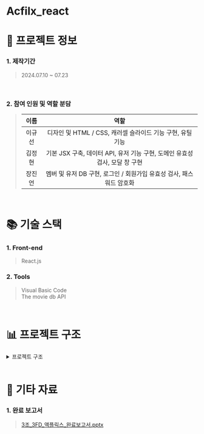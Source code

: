 # Acfilx_react

# 📃 프로젝트 정보

### 1. 제작기간

> 2024.07.10 ~ 07.23
<br>

### 2. 참여 인원 및 역할 분담

> |                    이름                    | 역할   |
> | :----------------------------------------: | :---------: |
> |   이규선   | 디자인 및 HTML / CSS, 캐러셀 슬라이드 기능 구현, 유틸 기능 | 
> |   김정현   |  기본 JSX 구축, 데이터 API, 유저 기능 구현, 도메인 유효성 검사, 모달 창 구현    |
> |   장진언   |   멤버 및 유저 DB 구현, 로그인 / 회원가입 유효성 검사, 패스워드 암호화     |

<br />

# 📚 기술 스택
### 1. Front-end

> React.js

### 2. Tools

> Visual Basic Code<br>
> The movie db API
<br>

# 📊 프로젝트 구조

<details>
<summary>프로젝트 구조</summary>
<div markdown="1" style="padding-left: 15px;">
<img src="https://github.com/user-attachments/assets/b330acc1-a75e-4c26-9b55-84578df2ac40" width="800px"/>


</div>
</details>

<br />



# 📕 기타 자료

### 1. 완료 보고서
> [3조_3FD_액플릭스_완료보고서.pptx](https://github.com/user-attachments/files/18225229/3._3FD_._.pptx)
